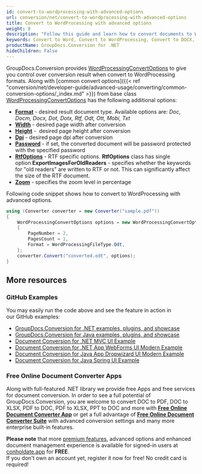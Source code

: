```yaml
---
id: convert-to-wordprocessing-with-advanced-options
url: conversion/net/convert-to-wordprocessing-with-advanced-options
title: Convert to WordProcessing with advanced options
weight: 8
description: "Follow this guide and learn how to convert documents to Word and Open Document formats like DOC, DOCX, ODT, OTT formats with height, width, DPI and other customizations using GroupDocs.Conversion for .NET."
keywords: Convert to Word, Convert to WordProcessing, Convert to DOCX, Convert to DOC
productName: GroupDocs.Conversion for .NET
hideChildren: False
---
```

GroupDocs.Conversion provides [WordProcessingConvertOptions](https://apireference.groupdocs.com/net/conversion/groupdocs.conversion.options.convert/wordprocessingconvertoptions) to give you control over conversion result when convert to WordProcessing formats. Along with [common convert options]({{< ref "conversion/net/developer-guide/advanced-usage/converting/common-conversion-options/_index.md" >}}) from base class [WordProcessingConvertOptions](https://apireference.groupdocs.com/net/conversion/groupdocs.conversion.options.convert/wordprocessingconvertoptions) has the following additional options:

*   **[Format](https://apireference.groupdocs.com/net/conversion/groupdocs.conversion.options.convert.convertoptions/1/properties/format)** - desired result document type. Available options are: *Doc, Docm, Docx, Dot, Dotx, Rtf, Odt, Ott, Mobi, Txt*
*   **[Width](https://apireference.groupdocs.com/net/conversion/groupdocs.conversion.options.convert/wordprocessingconvertoptions/properties/width)** - desired page width after conversion 
*   **[Height](https://apireference.groupdocs.com/net/conversion/groupdocs.conversion.options.convert/wordprocessingconvertoptions/properties/height)** -  desired page height after conversion  
*   **[Dpi](https://apireference.groupdocs.com/net/conversion/groupdocs.conversion.options.convert/wordprocessingconvertoptions/properties/dpi)** - desired page dpi after conversion  
*   **[Password](https://apireference.groupdocs.com/net/conversion/groupdocs.conversion.options.convert/wordprocessingconvertoptions/properties/password)** - if set, the converted document will be password protected with the specified password
*   **[RtfOptions](https://apireference.groupdocs.com/net/conversion/groupdocs.conversion.options.convert/wordprocessingconvertoptions/properties/rtfoptions)** - RTF specific options. **RtfOptions** class has single option **ExportImagesForOldReaders** - specifies whether the keywords for "old readers" are written to RTF or not. This can significantly affect the size of the RTF document.
*   **[Zoom](https://apireference.groupdocs.com/net/conversion/groupdocs.conversion.options.convert/wordprocessingconvertoptions/properties/zoom)** - specifies the zoom level in percentage

Following code snippet shows how to convert to WordProcessing with advanced options.

```csharp
using (Converter converter = new Converter("sample.pdf"))
{
    WordProcessingConvertOptions options = new WordProcessingConvertOptions
    {
        PageNumber = 2,
        PagesCount = 1,
        Format = WordProcessingFileType.Odt,
    };
    converter.Convert("converted.odt", options);
}
```

## More resources

### GitHub Examples
You may easily run the code above and see the feature in action in our GitHub examples:
*   [GroupDocs.Conversion for .NET examples, plugins, and showcase](https://github.com/groupdocs-conversion/GroupDocs.Conversion-for-.NET)
*   [GroupDocs.Conversion for Java examples, plugins, and showcase](https://github.com/groupdocs-conversion/GroupDocs.Conversion-for-Java)
*   [Document Conversion for .NET MVC UI Example](https://github.com/groupdocs-conversion/GroupDocs.Conversion-for-.NET-MVC)
*   [Document Conversion for .NET App WebForms UI Modern Example](https://github.com/groupdocs-conversion/GroupDocs.Conversion-for-.NET-WebForms)
*   [Document Conversion for Java App Dropwizard UI Modern Example](https://github.com/groupdocs-conversion/GroupDocs.Conversion-for-Java-Dropwizard)
*   [Document Conversion for Java Spring UI Example](https://github.com/groupdocs-conversion/GroupDocs.Conversion-for-Java-Spring)

### Free Online Document Converter Apps
Along with full-featured .NET library we provide free Apps and free services for document conversion.
In order to see a full potential of GroupDocs.Conversion, you are welcome to convert DOC to PDF, DOC to XLSX, PDF to DOC, PDF to XLSX, PPT to DOC and more with **[Free Online Document Converter App](https://products.groupdocs.app/conversion)** or get a full advantage of **[Free Online Document Converter Suite](https://conholdate.app/features/document-converter-online)** with advanced conversion settings and many more enterprise built-in features.

**Please note** that more [premium features](https://conholdate.app/features), advanced options and enhanced document management experience is available for signed-in users at [conholdate.app](https://conholdate.app) for **FREE**.  
If you don't own an account yet, register it now for free! No credit card is required!